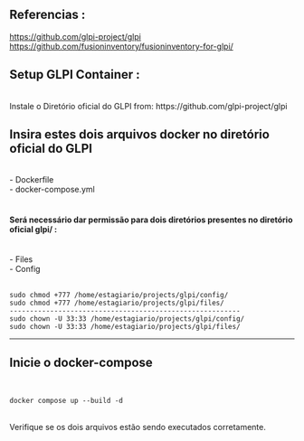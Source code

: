 
Referencias :
<br>
-----------------------------------------------------------------------------

https://github.com/glpi-project/glpi
<br>
https://github.com/fusioninventory/fusioninventory-for-glpi/
<br>
<h2>Setup GLPI Container :</h2>
<br>
Instale o Diretório oficial do GLPI from: https://github.com/glpi-project/glpi

<br>
<h2>Insira estes dois arquivos docker no diretório oficial do GLPI</h2> 
<br>
- Dockerfile
<br>
- docker-compose.yml
<br>
<br>
<h4>Será necessário dar permissão para dois diretórios presentes no diretório oficial <b>glpi/</b> :</h4>
<br>
- Files
<br>
- Config
<br>
<br>

```
sudo chmod +777 /home/estagiario/projects/glpi/config/
sudo chmod +777 /home/estagiario/projects/glpi/files/
---------------------------------------------------------
sudo chown -U 33:33 /home/estagiario/projects/glpi/config/
sudo chown -U 33:33 /home/estagiario/projects/glpi/files/
```

--------------------------------------------------------

<h2>Inicie o docker-compose</h2>
<br>

```
docker compose up --build -d
```

<br>
Verifique se os dois arquivos estão sendo executados corretamente.